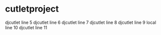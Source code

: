 # cutletproject



djcutlet line 5
djcutlet line 6
djcutlet line 7
djcutlet line 8
djcutlet line 9
local line 10
djcutlet line 11
